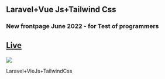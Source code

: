 ####

## Laravel+Vue Js+Tailwind Css
### New frontpage June 2022 - for Test of programmers
####
####
## [Live](https://trial-showyoursport.000webhostapp.com/)
####
####
![](task_routine.jpg)

Laravel+VieJs+TailwindCss
